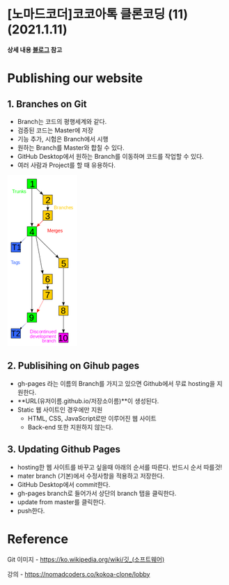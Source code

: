 # [노마드코더]코코아톡 클론코딩 (11)(2021.1.11)



**상세 내용 [블로그](https://greedysiru.tistory.com/109) 참고**



# Publishing our website

## 1. Branches on Git

* Branch는 코드의 평행세계와 같다.
* 검증된 코드는 Master에 저장
* 기능 추가, 시험은 Branch에서 시행
* 원하는 Branch를 Master와 합칠 수 있다.
* GitHub Desktop에서 원하는 Branch를 이동하며 코드를 작업할 수 있다.
* 여러 사람과 Project를 할 때 유용하다.



![kokoatalk11-1](images/kokoatalk11-1.png)



## 2. Publisihing on Gihub pages

* gh-pages 라는 이름의 Branch를 가지고 있으면 Github에서 무료 hosting을 지원한다.
* **URL(유저이름.github.io/저장소이름)**이 생성된다.
* Static 웹 사이트인 경우에만 지원
  * HTML, CSS, JavaScript로만 이루어진 웹 사이트
  * Back-end 또한 지원하지 않는다.



## 3. Updating Github Pages

* hosting한 웹 사이트를 바꾸고 싶을때 아래의 순서를 따른다. 반드시 순서 따를것!
* mater branch (기본)에서 수정사항을 적용하고 저장한다.
* GitHub Desktop에서 commit한다.
* gh-pages branch로 들어가서 상단의 branch 탭을 클릭한다.
* update from master를 클릭한다.
* push한다.



# Reference

Git 이미지 - https://ko.wikipedia.org/wiki/깃_(소프트웨어)

강의 - https://nomadcoders.co/kokoa-clone/lobby

